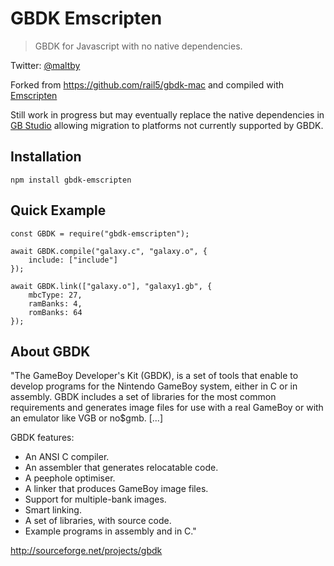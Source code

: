 # GBDK Emscripten

> GBDK for Javascript with no native dependencies.

Twitter: [@maltby](https://www.twitter.com/maltby)

Forked from https://github.com/rail5/gbdk-mac and compiled with [Emscripten](https://emscripten.org/)

Still work in progress but may eventually replace the native dependencies in [GB Studio](https://gbstudio.dev) allowing migration to platforms not currently supported by GBDK.

## Installation

```
npm install gbdk-emscripten
```

## Quick Example

```
const GBDK = require("gbdk-emscripten");

await GBDK.compile("galaxy.c", "galaxy.o", {
    include: ["include"]
});

await GBDK.link(["galaxy.o"], "galaxy1.gb", {
    mbcType: 27,
    ramBanks: 4,
    romBanks: 64
});
```

## About GBDK

"The GameBoy Developer's Kit (GBDK), is a set of tools that enable to
develop programs for the Nintendo GameBoy system, either in C or in
assembly. GBDK includes a set of libraries for the most common
requirements and generates image files for use with a real GameBoy or
with an emulator like VGB or no\$gmb. [...]

GBDK features:

- An ANSI C compiler.
- An assembler that generates relocatable code.
- A peephole optimiser.
- A linker that produces GameBoy image files.
- Support for multiple-bank images.
- Smart linking.
- A set of libraries, with source code.
- Example programs in assembly and in C."

http://sourceforge.net/projects/gbdk
